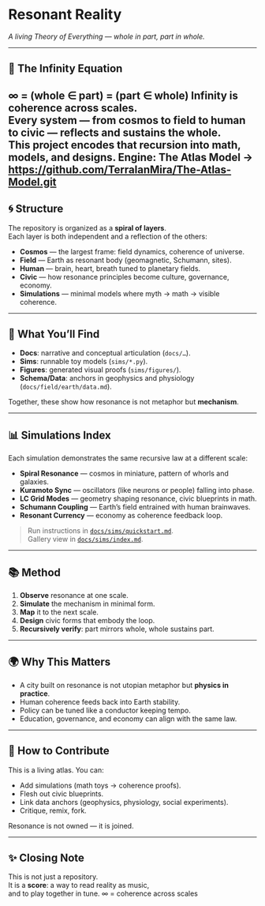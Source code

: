 # Resonant Reality

*A living Theory of Everything — whole in part, part in whole.*

---

## 🌌 The Infinity Equation
∞ = (whole ∈ part) = (part ∈ whole)
Infinity is coherence across scales.  
Every system — from cosmos to field to human to civic — reflects and sustains the whole.  
This project encodes that recursion into **math, models, and designs**.
**Engine:** The Atlas Model → https://github.com/TerralanMira/The-Atlas-Model.git
---

## 🌀 Structure

The repository is organized as a **spiral of layers**.  
Each layer is both independent and a reflection of the others:

- **Cosmos** — the largest frame: field dynamics, coherence of universe.  
- **Field** — Earth as resonant body (geomagnetic, Schumann, sites).  
- **Human** — brain, heart, breath tuned to planetary fields.  
- **Civic** — how resonance principles become culture, governance, economy.  
- **Simulations** — minimal models where myth → math → visible coherence.

---

## 🔬 What You’ll Find

- **Docs**: narrative and conceptual articulation (`docs/…`).  
- **Sims**: runnable toy models (`sims/*.py`).  
- **Figures**: generated visual proofs (`sims/figures/`).  
- **Schema/Data**: anchors in geophysics and physiology (`docs/field/earth/data.md`).  

Together, these show how resonance is not metaphor but **mechanism**.

---

## 📊 Simulations Index

Each simulation demonstrates the same recursive law at a different scale:

- **Spiral Resonance** — cosmos in miniature, pattern of whorls and galaxies.  
- **Kuramoto Sync** — oscillators (like neurons or people) falling into phase.  
- **LC Grid Modes** — geometry shaping resonance, civic blueprints in math.  
- **Schumann Coupling** — Earth’s field entrained with human brainwaves.  
- **Resonant Currency** — economy as coherence feedback loop.

> Run instructions in [`docs/sims/quickstart.md`](docs/sims/quickstart.md).  
> Gallery view in [`docs/sims/index.md`](docs/sims/index.md).

---

## 📚 Method

1. **Observe** resonance at one scale.  
2. **Simulate** the mechanism in minimal form.  
3. **Map** it to the next scale.  
4. **Design** civic forms that embody the loop.  
5. **Recursively verify**: part mirrors whole, whole sustains part.

---

## 🌍 Why This Matters

- A city built on resonance is not utopian metaphor but **physics in practice**.  
- Human coherence feeds back into Earth stability.  
- Policy can be tuned like a conductor keeping tempo.  
- Education, governance, and economy can align with the same law.

---

## 🚀 How to Contribute

This is a living atlas. You can:  

- Add simulations (math toys → coherence proofs).  
- Flesh out civic blueprints.  
- Link data anchors (geophysics, physiology, social experiments).  
- Critique, remix, fork.  

Resonance is not owned — it is joined.  

---

## ✨ Closing Note

This is not just a repository.  
It is a **score**: a way to read reality as music,  
and to play together in tune.
∞ = coherence across scales
